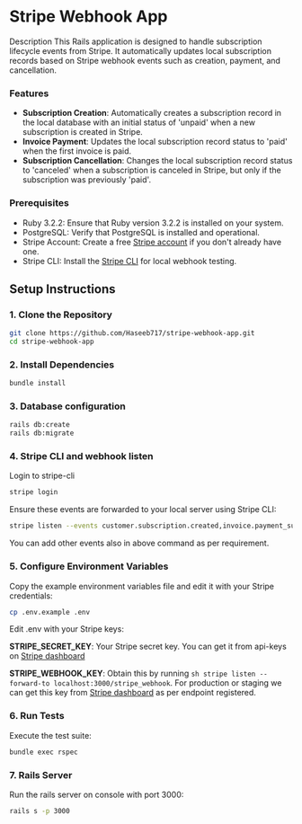 # Stripe Webhook App

Description
This Rails application is designed to handle subscription lifecycle events from Stripe. It automatically updates local subscription records based on Stripe webhook events such as creation, payment, and cancellation.

### Features
- **Subscription Creation**: Automatically creates a subscription record in the local database with an initial status of 'unpaid' when a new subscription is created in Stripe.
- **Invoice Payment**: Updates the local subscription record status to 'paid' when the first invoice is paid.
- **Subscription Cancellation**: Changes the local subscription record status to 'canceled' when a subscription is canceled in Stripe, but only if the subscription was previously 'paid'.

### Prerequisites
- Ruby 3.2.2: Ensure that Ruby version 3.2.2 is installed on your system.
- PostgreSQL: Verify that PostgreSQL is installed and operational.
- Stripe Account: Create a free [Stripe account](https://dashboard.stripe.com/register) if you don't already have one.
- Stripe CLI: Install the [Stripe CLI](https://stripe.com/docs/stripe-cli) for local webhook testing.

## Setup Instructions
### 1. Clone the Repository
```sh
git clone https://github.com/Haseeb717/stripe-webhook-app.git
cd stripe-webhook-app
```

### 2. Install Dependencies
```sh
bundle install
```

### 3. Database configuration
```sh
rails db:create
rails db:migrate
```

### 4. Stripe CLI and webhook listen
Login to stripe-cli

```sh
stripe login
```
Ensure these events are forwarded to your local server using Stripe CLI:

```sh
stripe listen --events customer.subscription.created,invoice.payment_succeeded,customer.subscription.deleted --forward-to localhost:3000/stripe_webhook
```

You can add other events also in above command as per requirement.

### 5. Configure Environment Variables
Copy the example environment variables file and edit it with your Stripe credentials:

```sh
cp .env.example .env
```
Edit .env with your Stripe keys:

**STRIPE_SECRET_KEY**: Your Stripe secret key. You can get it from api-keys on [Stripe dashboard](https://dashboard.stripe.com/apikeys)

**STRIPE_WEBHOOK_KEY**: Obtain this by running ```sh stripe listen --forward-to localhost:3000/stripe_webhook```. For production or staging we can get this key from [Stripe dashboard](https://dashboard.stripe.com/webhooks) as per endpoint registered.

### 6. Run Tests

Execute the test suite:

```sh 
bundle exec rspec
```

### 7. Rails Server

Run the rails server on console with port 3000:

```sh
rails s -p 3000
```
